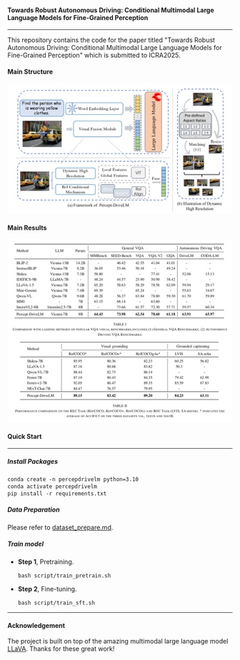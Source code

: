 #### Towards Robust Autonomous Driving: Conditional Multimodal Large Language Models for Fine-Grained Perception

------

This repository contains the code for the paper titled "Towards Robust Autonomous Driving: Conditional Multimodal Large Language Models for Fine-Grained Perception" which is submitted to ICRA2025.

#### Main Structure

![image-20241018144926875](images/structure.png)

#### Main Results

![image-20241018144926875](images/results.png)

#### Quick Start

------

##### Install Packages

```
conda create -n percepdrivelm python=3.10
conda activate percepdrivelm
pip install -r requirements.txt
```

##### Data Preparation

Please refer to [dataset_prepare.md](https://github.com/PhoenixZ810/MG-LLaVA/blob/master/dataset_prepare.md).

##### Train model

- **Step 1**, Pretraining.

  ```
  bash script/train_pretrain.sh 
  ```

- **Step 2**, Fine-tuning.

  ```
  bash script/train_sft.sh
  ```

------



#### Acknowledgement

The project is built on top of the amazing multimodal large language model [LLaVA](https://github.com/haotian-liu/LLaVA). Thanks for these great work! 

